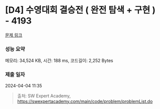 # [D4] 수영대회 결승전 ( 완전 탐색 + 구현 ) - 4193 

[문제 링크](https://swexpertacademy.com/main/code/problem/problemDetail.do?contestProbId=AWKaG6_6AGQDFARV) 

### 성능 요약

메모리: 34,524 KB, 시간: 188 ms, 코드길이: 2,252 Bytes

### 제출 일자

2024-04-04 11:35



> 출처: SW Expert Academy, https://swexpertacademy.com/main/code/problem/problemList.do